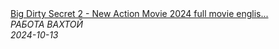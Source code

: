 <!--2024-10-13 10:13:19-->
<div class="yb">
  <a class="nodecor" href="/index.html?rabota/big_dirty_secret_2_-_new_action_movie_2024_full_movie_english_action_movies_2024">
    <img class="preview" data-videoid="MK_MzwY34II" src="https://i2.ytimg.com/vi/MK_MzwY34II/hqdefault.jpg" align="middle" alt="">
  </a>
  <div class="inlbl text">
    <a class="nodecor" href="/index.html?rabota/big_dirty_secret_2_-_new_action_movie_2024_full_movie_english_action_movies_2024">Big Dirty Secret 2 - New Action Movie 2024 full movie englis...</a><br>
    <i class="smaller2">РАБОТА ВАХТОЙ</i><br>
    <i class="smaller3">2024-10-13</i>
  </div>
</div>
